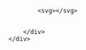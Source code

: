 
<!DOCTYPE html>
<html>
<head>
<style>

html, body{
    height: 100%;
    margin: 0;
    overflow: hidden;
}

.outside {
	width: 100%;
    height: 100%;
    display: flex;
    position: relative;
}

.inside {
	width: 100%;
    height: 100%;
    overflow: scroll;
}

.inside-element {
	background-color: rgba(255, 255, 255, 0.85);
    width: 4800px;
    height: 3200px;
    cursor: default;
	position: relative;
}

svg {
	position: absolute;
    top: 0;
    left: 0;
    right: 0;
    bottom: 0;
	width: 100%;
    height: 100%;
}

</style>
</head>
<body>

<div class="outside">
	<div class="inside">
		<div class="inside-element">
			
			
			<svg></svg>
			

		</div>
	</div>
</div>
</body>
</html>
